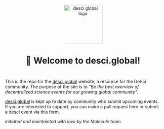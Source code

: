 
<div align="center" style="margin-top: 1em; margin-bottom: 3em;">
  <a href="https://desci.global"><img alt="desci global logo" src="./logo.png" alt="desci.global" width="125"></a>
  <h1>👋 Welcome to desci.global!</h1>
</div>

This is the repo for the [desci.global](https://desci.global) website, a resource for the DeSci community. The purpose of the site is to _“Be the best overview of decentralized science events for our growing global community"_.

[desci.global](https://ethereum.org) is kept up to date by community who submit upcoming events. If you are interested to support, you can make a pull request here or submit a desci event via this form. 

*Initiated and maintainted with love by the Molecule team*
